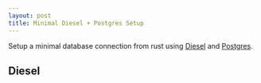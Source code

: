 ```yaml
---
layout: post
title: Minimal Diesel + Postgres Setup
---
```


Setup a minimal database connection from rust using [Diesel](http://diesel.rs/guides/getting-started/) and [Postgres](https://hub.docker.com/_/rust).

## Diesel